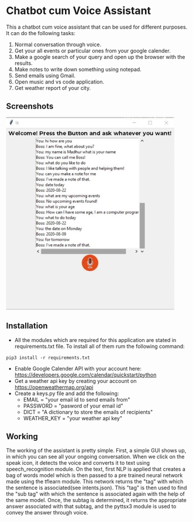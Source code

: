 # Chatbot cum Voice Assistant
This a chatbot cum voice assistant that can be used for different purposes. It can do the following tasks:
1. Normal conversation through voice.
2. Get your all events or particular ones from your google calender.
3. Make a google search of your query and open up the browser with the results.
4. Make notes to write down something using notepad.
5. Send emails using Gmail.
6. Open music and vs code application.
7. Get weather report of your city.

## Screenshots
![Image](/images/chatbot.jpg)

## Installation
* All the modules which are required for this application are stated in requirements.txt file. 
To install all of them rum the following command:
```
pip3 install -r requirements.txt
```

* Enable Google Calender API with your account here: https://developers.google.com/calendar/quickstart/python
* Get a weather api key by creating your account on https://openweathermap.org/api
* Create a keys.py file and add the following:
    * EMAIL = "your email id to send emails from"
    * PASSWORD = "pasword of your email id"
    * DICT = "A dictionary to store the emails of recipients"
    * WEATHER_KEY = "your weather api key"

## Working
The working of the assistant is pretty simple.
First, a simple GUI shows up, in which you can see all your ongoing conversation.
When we click on the speak icon, it detects the voice and converts it to text using
speech_recognition module. 
On the text, first NLP is applied that creates a bag of words model which is then passed to a pre trained neural network made using the tflearn module. This network returns the "tag" with which 
the sentence is associated(see intents.json). 
This "tag" is then used to find the "sub tag" with which the sentence is associated
again with the help of the same model.
Once, the subtag is determined, it returns the appropriate answer associated with that
subtag, and the pyttsx3 module is used to convey the answer through voice.


